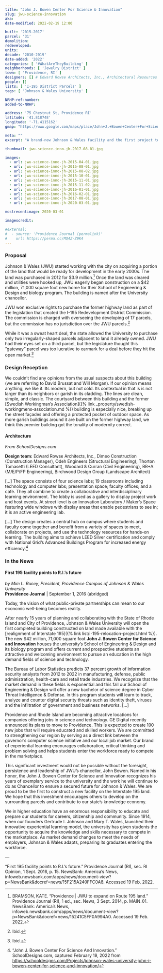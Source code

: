 ```yaml
---
title: "John J. Bowen Center For Science & Innovation"
slug: jwu-science-innovation
aka:
date-modified: 2022-02-19 12:00

built: '2015–2017'
parcel: '31'
demolition:
redeveloped:
units:
decade: '2010-2019'
date-added: '2022'
categories: [ '#WhatAreTheyBuilding' ]
neighborhoods: [ 'Jewelry District' ]
town: [ 'Providence, RI' ]
designers: [] # Edward Rowse Architects, Inc., Architectural Resources Cambridge, Inc.
people: []
lists: [ 'I-195 District Parcels' ]
tags: [ 'Johnson & Wales University' ]

NRHP-ref-number:
added-to-NRHP:

address: '75 Chestnut St, Providence RI'
latitude: '41.818748'
longitude: '-71.4115162'
gmap: "https://www.google.com/maps/place/John+J.+Bowen+Center+For+Science+And+Innovation/@41.818748,-71.4115162,18z/data=!4m5!3m4!1s0x89e4456ca8bc5181:0x3d892f38cdbf523d!8m2!3d41.8191531!4d-71.4125047"

meta: ""
excerpt: "A brand-new Johnson & Wales facility and the first project to break ground where I-195 used to be"

thumbnail: jwu-science-inno-jh-2017-08-01.jpg

images:
  - url: jwu-science-inno-jh-2015-04-01.jpg
  - url: jwu-science-inno-jh-2015-08-01.jpg
  - url: jwu-science-inno-jh-2015-08-02.jpg
  - url: jwu-science-inno-jh-2015-10-01.jpg
  - url: jwu-science-inno-jh-2015-11-01.jpg
  - url: jwu-science-inno-jh-2015-11-02.jpg
  - url: jwu-science-inno-jh-2016-01-01.jpg
  - url: jwu-science-inno-jh-2016-02-01.jpg
  - url: jwu-science-inno-jh-2017-08-01.jpg
  - url: jwu-science-inno-jh-2020-03-01.jpg

mostrecentimage: 2020-03-01

imagescredit:

#external:
#  - source: 'Providence Journal (permalink)'
#    url: https://perma.cc/MQ4Z-Z9K4
---
```


### Proposal

Johnson & Wales (<span class="abbr">JWU</span>) started working with the city on acquiring a portion of the land that would be ready for development in the early 2000s. The land was purchased in 2012 for $3.9 million.[^1] Once the land was cleared and utilities were hooked up, <span class="abbr">JWU</span> eagerly began construction on a $42 million, 71,000 square foot new home for their School of Engineering & Design and biology program. The building is named after the University chancellor. 

[^1]: BRAMSON, KATE. “Providence \| JWU to expand on Route 195 land.” Providence Journal (RI), 1 ed., sec. News, 3 Sept. 2014, p. MAIN_01. NewsBank: America’s News, infoweb.newsbank.com/apps/news/document-view?p=NewsBank&docref=news/15241C5FF0A994A0. Accessed 19 Feb. 2022.

<span class="abbr">JWU</span> won exclusive rights to purchase the former highway land as part of the legislation that created the I-195 Redevelopment District Commission. The commission is charged with overseeing the developing of 17 parcels, but the commission has no jurisdiction over the <span class="abbr">JWU</span> parcels.[^2]

[^2]: Ibid.

While it was a sweat heart deal, the state allowed the University to purchase only two irregularly-shaped parcels adjacent to land it already owned. <span class="abbr">JWU</span> had their eyes set on a third parcel, but the legislature thought this “gateway” parcel was too lucrative to earmark for a deal before they hit the open market.[^3] 

[^3]: Ibid.


### Design Reception

We couldn’t find any opinions from the usual suspects about this building (we are referring to David Brussat and Will Morgan). If our opinion means anything, we like it. Its modern, but not cold. Its contextual in that is is not larger than its neighbors or garish in its cladding. The lines are clean, simple, and classic. The courtyard between this building and the former [Swedish Workingman’s Association]({% link _property/swedish-workingmens-association.md %}) building is especially nice, breaking up the street façades and offering a protected pocket of outdoor space. As more garish buildings around it are built on the former highway land, we think this premier building got the tonality of modernity correct.


#### Architecture

_From SchoolDesigns.com_

**Design team:** Edward Rowse Architects, Inc., Dimeo Construction (Construction Manager), Odeh Engineers (Structural Engineering), Thorton Tomasetti (LEED Consultant), Woodard & Curran (Civil Engineering), BR+A (M/E/P/FP Engineering), Birchwood Design Group (Landscape Architect)

[…] The space consists of four science labs; 19 classrooms including technology and computer labs; presentation space; faculty offices; and a café. They all combine to create a collaborative and interdisciplinary learning environment. The lobby is used as a gallery to display project work and host events. At street level is an Innovation Laboratory / Maker’s Space featuring wide windows with display areas that enable pedestrians to see in; it is an active engineering lab. 

[…] The design creates a central hub on campus where students and faculty come together and benefit from a variety of spaces to meet, collaborate on projects, and use the technology resources for hands-on learning. The building aims to achieve LEED Silver certification and comply with National Grid’s Advanced Buildings Program for increased energy efficiency.[^4]

[^4]: “John J. Bowen Center For Science And Innovation.” SchoolDesigns.com, captured February 19, 2022 from https://schooldesigns.com/Projects/johnson-wales-university-john-j-bowen-center-for-science-and-innovation/


### In the News

#### First 195 facility points to R.I.’s future

_by Mim L. Runey, President, Providence Campus of Johnson & Wales University_  
**Providence Journal** | September 1, 2016 (abridged)

Today, the vision of what public-private partnerships can mean to our economic well-being becomes reality.

After nearly 15 years of planning and collaborating with the State of Rhode Island and City of Providence, Johnson & Wales University will open the first completed building constructed on land made available with the [realignment of Interstate 195]({% link list/i-195-relocation-project.html %}). The new $42 million, 71,000 square foot **John J. Bowen Center for Science and Innovation** houses the university’s School of Engineering & Design and its biology program and offers current and prospective students an attractive and welcoming environment to pursue an education in the high demand fields of science and technology.

The Bureau of Labor Statistics predicts 37 percent growth of information security analysts from 2012 to 2022 in manufacturing, defense, public administration, health-care and retail trade industries. We recognize that the market demand in these fields is exponential and this fall our School of Engineering & Design will offer a new bachelor of science degree in Cyber Threat Intelligence & Defense. In this program students will learn to track, analyze and counter digital security threats such as identity theft, viruses and the infiltration of government and business networks. […]

Providence and Rhode Island are becoming attractive locations for companies offering jobs in science and technology. GE Digital recently announced its plans to move to Providence. This is expected to create 100 new jobs that will require educated and skilled workers. We are committed to strengthening our region by serving as a direct link between the governor’s computer science initiative and our local job market. Our brand of experiential learning encourages collaboration, critical thinking and problem solving and helps students enter the workforce ready to compete in the marketplace.

This significant investment would not be possible without the foresight, persistence and leadership of <span class="abbr">JWU</span>’s chancellor, John Bowen. Named in his honor, the John J. Bowen Center for Science and Innovation recognizes his years of exemplary service to the university and the work he will continue to do as Chancellor to ensure a secured future for Johnson & Wales. We are proud to be the first to construct a new facility on the Interstate 195 land. We hope that this investment encourages others to develop on the surrounding parcels and contribute to our state’s knowledge economy.

We in higher education have an enormous responsibility to educate and prepare our students for careers, citizenship and community. Since 1914, when our founders Gertrude I. Johnson and Mary T. Wales, launched their innovative experiential learning model, the university has given students the opportunity to acquire the knowledge and skills necessary to compete in the marketplace. As market demand changes to meet the needs of employers, Johnson & Wales adapts, preparing its graduates entering the workforce.

—

“First 195 facility points to R.I.’s future.” Providence Journal (RI), sec. RI Opinion, 1 Sept. 2016, p. 15. NewsBank: America’s News, infoweb.newsbank.com/apps/news/document-view?p=NewsBank&docref=news/15F215A240FFC0A8. Accessed 19 Feb. 2022.
